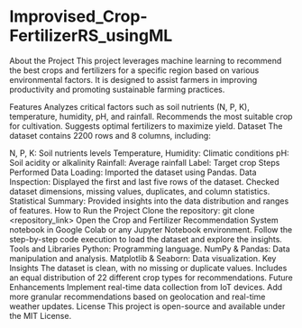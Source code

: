 # Improvised_Crop-FertilizerRS_usingML
About the Project
This project leverages machine learning to recommend the best crops and fertilizers for a specific region based on various environmental factors. It is designed to assist farmers in improving productivity and promoting sustainable farming practices.

Features
Analyzes critical factors such as soil nutrients (N, P, K), temperature, humidity, pH, and rainfall.
Recommends the most suitable crop for cultivation.
Suggests optimal fertilizers to maximize yield.
Dataset
The dataset contains 2200 rows and 8 columns, including:

N, P, K: Soil nutrients levels
Temperature, Humidity: Climatic conditions
pH: Soil acidity or alkalinity
Rainfall: Average rainfall
Label: Target crop
Steps Performed
Data Loading: Imported the dataset using Pandas.
Data Inspection:
Displayed the first and last five rows of the dataset.
Checked dataset dimensions, missing values, duplicates, and column statistics.
Statistical Summary: Provided insights into the data distribution and ranges of features.
How to Run the Project
Clone the repository:
git clone <repository_link>
Open the Crop and Fertilizer Recommendation System notebook in Google Colab or any Jupyter Notebook environment.
Follow the step-by-step code execution to load the dataset and explore the insights.
Tools and Libraries
Python: Programming language.
NumPy & Pandas: Data manipulation and analysis.
Matplotlib & Seaborn: Data visualization.
Key Insights
The dataset is clean, with no missing or duplicate values.
Includes an equal distribution of 22 different crop types for recommendations.
Future Enhancements
Implement real-time data collection from IoT devices.
Add more granular recommendations based on geolocation and real-time weather updates.
License
This project is open-source and available under the MIT License.


